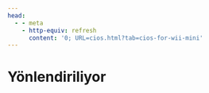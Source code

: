 ```yaml
---
head:
  - - meta
    - http-equiv: refresh
      content: '0; URL=cios.html?tab=cios-for-wii-mini'
---
```


# Yönlendiriliyor
